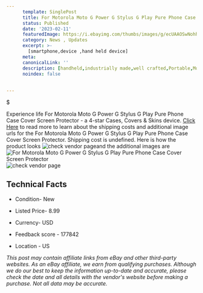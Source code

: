 ```yaml
---
      template: SinglePost
      title: For Motorola Moto G Power G Stylus G Play Pure Phone Case Cover Screen Protector
      status: Published
      date: '2023-02-11'
      featuredImage: https://i.ebayimg.com/thumbs/images/g/ecUAAOSwNohhQHJI/s-l225.jpg
      category: News , Updates
      excerpt: >-
        [smartphone,device ,hand held device]
      meta:
      canonicalLink: ''
      description: [handheld,industrially made,well crafted,Portable,Mobile,Compact,Convenient,Lightweight,Maneuverable,Man-portable,Miniature,Carriable,Hand-held,Light,Holdable,Transportable,Mobile device,Pocket-sized,On-the-go,Wireless,Cordless,Compact size,Convenient size, smartphone,device ,hand held device]
      noindex: false
      
        
---
```

$

Experience life For Motorola Moto G Power G Stylus G Play Pure Phone Case Cover Screen Protector - a 4-star Cases, Covers & Skins device. [Click Here](https://www.ebay.com/itm/224611684239?hash=item344be64f8f%3Ag%3AecUAAOSwNohhQHJI&mkevt=1&mkcid=1&mkrid=711-53200-19255-0&campid=%253CePNCampaignId%253E&customid=%253CreferenceId%253E&toolid=10049) to read more to learn about the shipping costs and additional image urls for the For Motorola Moto G Power G Stylus G Play Pure Phone Case Cover Screen Protector. Shipping cost is undefined. Here is how the product looks ![check vendor page](https://i.ebayimg.com/thumbs/images/g/ecUAAOSwNohhQHJI/s-l225.jpg)and the additional images are![For Motorola Moto G Power G Stylus G Play Pure Phone Case Cover Screen Protector](https://i.ebayimg.com/images/g/ecUAAOSwNohhQHJI/s-l1200.jpg)![check vendor page](https://origin-galleryplus.ebayimg.com/ws/web/224611684239_2_0_1/225x225.jpg,https://origin-galleryplus.ebayimg.com/ws/web/224611684239_3_0_1/225x225.jpg,https://origin-galleryplus.ebayimg.com/ws/web/224611684239_4_0_1/225x225.jpg,https://origin-galleryplus.ebayimg.com/ws/web/224611684239_5_0_1/225x225.jpg,https://origin-galleryplus.ebayimg.com/ws/web/224611684239_6_0_1/225x225.jpg,https://origin-galleryplus.ebayimg.com/ws/web/224611684239_7_0_1/225x225.jpg,https://origin-galleryplus.ebayimg.com/ws/web/224611684239_8_0_1/225x225.jpg)



 ## Technical Facts 



     
      

 - Condition- New 


      

 - Listed Price- 8.99 


      

 - Currency- USD 


      

 - Feedback score - 177842 


      

 - Location - US 


      
      

 *_This post may contain affiliate links from eBay and other third-party websites. As an eBay affiliate, we earn from qualifying purchases. Although we do our best to keep the information up-to-date and accurate, please check the date and all details with the vendor's website before making a purchase. Not all data may be accurate._*






